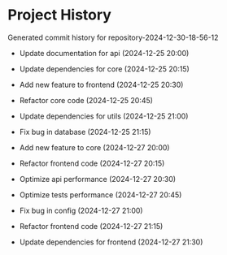 # Project History

Generated commit history for repository-2024-12-30-18-56-12

- Update documentation for api (2024-12-25 20:00)

- Update dependencies for core (2024-12-25 20:15)

- Add new feature to frontend (2024-12-25 20:30)

- Refactor core code (2024-12-25 20:45)

- Update dependencies for utils (2024-12-25 21:00)

- Fix bug in database (2024-12-25 21:15)

- Add new feature to core (2024-12-27 20:00)

- Refactor frontend code (2024-12-27 20:15)

- Optimize api performance (2024-12-27 20:30)

- Optimize tests performance (2024-12-27 20:45)

- Fix bug in config (2024-12-27 21:00)

- Refactor frontend code (2024-12-27 21:15)

- Update dependencies for frontend (2024-12-27 21:30)

